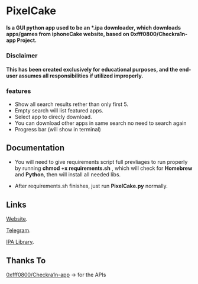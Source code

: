 # PixelCake

#### Is a GUI python app used to be an *.ipa downloader, which downloads apps/games from iphoneCake website, based on **0xfff0800**/Checkra1n-app Project.

### Disclaimer
#### This has been created exclusively for educational purposes, and the end-user assumes all responsibilities if utilized improperly.



### features
- Show all search results rether than only first 5.
- Empty search will list featured apps.
- Select app to direcly download.
- You can download other apps in same search no need to search again
- Progress bar (will show in terminal)



## Documentation

- You will need to give requirements script full prevliages to run properly by running **chmod +x requirements.sh** , which will check for **Homebrew** and **Python**, then will install all needed libs.

- After requirements.sh finishes, just run **PixelCake.py** normally.


## Links
[Website](https://t.me/dpixel).

[Telegram](https://t.me/xdanpixel).

[IPA Library](https://t.me/dpixel).

## Thanks To

[0xfff0800/Checkra1n-app](https://github.com/0xfff0800/Checkra1n-app) -> for the APIs

